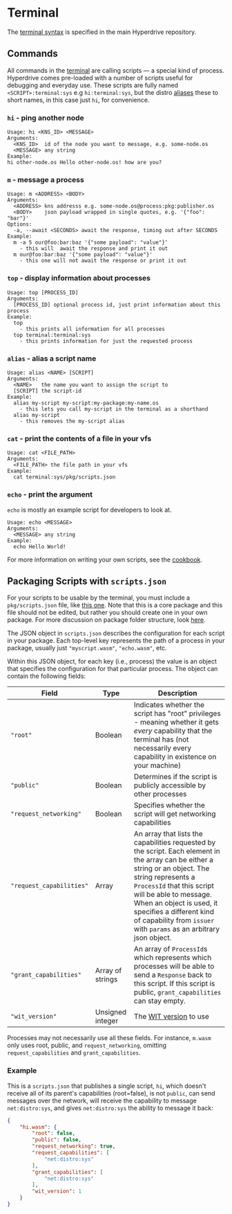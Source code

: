 # Terminal

The [terminal syntax](https://github.com/hyperware-ai/hyperdrive?tab=readme-ov-file#terminal-syntax) is specified in the main Hyperdrive repository.

## Commands

All commands in the [terminal](https://github.com/hyperware-ai/hyperdrive/tree/main/hyperdrive/packages/terminal) are calling scripts — a special kind of process.
Hyperdrive comes pre-loaded with a number of scripts useful for debugging and everyday use.
These scripts are fully named `<SCRIPT>:terminal:sys` e.g `hi:terminal:sys`, but the distro [aliases](#alias---alias-a-script-name) these to short names, in this case just `hi`, for convenience.

### `hi` - ping another node

```
Usage: hi <KNS_ID> <MESSAGE>
Arguments:
  <KNS_ID>  id of the node you want to message, e.g. some-node.os
  <MESSAGE> any string
Example:
hi other-node.os Hello other-node.os! how are you?
```

### `m` - message a process

```
Usage: m <ADDRESS> <BODY>
Arguments:
  <ADDRESS> kns addresss e.g. some-node.os@process:pkg:publisher.os
  <BODY>    json payload wrapped in single quotes, e.g. '{"foo": "bar"}'
Options:
  -a, --await <SECONDS> await the response, timing out after SECONDS
Example:
  m -a 5 our@foo:bar:baz '{"some payload": "value"}'
    - this will  await the response and print it out
  m our@foo:bar:baz '{"some payload": "value"}'
    - this one will not await the response or print it out
```

### `top` - display information about processes

```
Usage: top [PROCESS_ID]
Arguments:
  [PROCESS_ID] optional process id, just print information about this process
Example:
  top
    - this prints all information for all processes
  top terminal:terminal:sys
    - this prints information for just the requested process
```

### `alias` - alias a script name

```
Usage: alias <NAME> [SCRIPT]
Arguments:
  <NAME>   the name you want to assign the script to
  [SCRIPT] the script-id
Example:
  alias my-script my-script:my-package:my-name.os
    - this lets you call my-script in the terminal as a shorthand
  alias my-script
    - this removes the my-script alias
```

### `cat` - print the contents of a file in your vfs

```
Usage: cat <FILE_PATH>
Arguments:
  <FILE_PATH> the file path in your vfs
Example:
  cat terminal:sys/pkg/scripts.json
```

### `echo` - print the argument

`echo` is mostly an example script for developers to look at.

```
Usage: echo <MESSAGE>
Arguments:
  <MESSAGE> any string
Example:
  echo Hello World!
```

For more information on writing your own scripts, see the [cookbook](../cookbook/writing_scripts.md).

## Packaging Scripts with `scripts.json`

For your scripts to be usable by the terminal, you must include a `pkg/scripts.json` file, like [this one](https://github.com/hyperware-ai/hyperdrive/blob/main/hyperdrive/packages/terminal/pkg/scripts.json).
Note that this is a core package and this file should not be edited, but rather you should create one in your own package.
For more discussion on package folder structure, look [here](../my_first_app/chapter_1.md#exploring-the-package).

The JSON object in `scripts.json` describes the configuration for each script in your package.
Each top-level key represents the path of a process in your package, usually just `"myscript.wasm"`, `"echo.wasm"`, etc.

Within this JSON object, for each key (i.e., process) the value is an object that specifies the configuration for that particular process.
The object can contain the following fields:

Field                    | Type             | Description
------------------------ | ---------------- | -----------
`"root"`                 | Boolean          | Indicates whether the script has "root" privileges - meaning whether it gets _every_ capability that the terminal has (not necessarily every capability in existence on your machine)
`"public"`               | Boolean          | Determines if the script is publicly accessible by other processes
`"request_networking"`   | Boolean          | Specifies whether the script will get networking capabilities
`"request_capabilities"` | Array            | An array that lists the capabilities requested by the script. Each element in the array can be either a string or an object. The string represents a `ProcessId` that this script will be able to message. When an object is used, it specifies a different kind of capability from `issuer` with `params` as an arbitrary json object.
`"grant_capabilities"`   | Array of strings | An array of `ProcessId`s which represents which processes will be able to send a `Response` back to this script. If this script is public, `grant_capabilities` can stay empty.
`"wit_version"`          | Unsigned integer | The [WIT version](../my_first_app/chapter_1.html?highlight=wit_version#metadatajson) to use

Processes may not necessarily use all these fields.
For instance, `m.wasm` only uses root, public, and `request_networking`, omitting `request_capabilities` and `grant_capabilities`.

### Example

This is a `scripts.json` that publishes a single script, `hi`, which doesn't receive all of its parent's capabilities (root=false), is not `public`, can send messages over the network, will receive the capability to message `net:distro:sys`, and gives `net:distro:sys` the ability to message it back:

```json
{
    "hi.wasm": {
        "root": false,
        "public": false,
        "request_networking": true,
        "request_capabilities": [
            "net:distro:sys"
        ],
        "grant_capabilities": [
            "net:distro:sys"
        ],
        "wit_version": 1
    }
}
```
